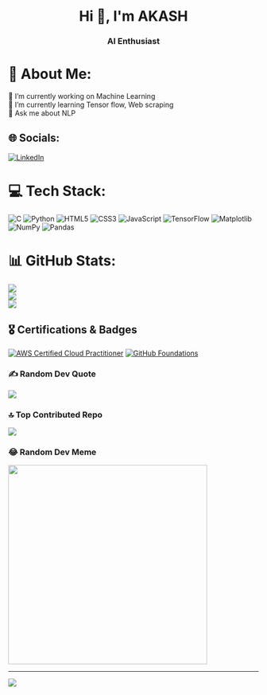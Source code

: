 <h1 align="center">Hi 👋, I'm AKASH</h1>
<h3 align="center">AI Enthusiast</h3>

# 💫 About Me:
🔭 I’m currently working on Machine Learning<br>🌱 I’m currently learning Tensor flow, Web scraping<br>💬 Ask me about NLP


## 🌐 Socials:
[![LinkedIn](https://img.shields.io/badge/LinkedIn-%230077B5.svg?logo=linkedin&logoColor=white)](https://linkedin.com/in/akash-s-66430a267) 

# 💻 Tech Stack:
![C](https://img.shields.io/badge/c-%2300599C.svg?style=flat&logo=c&logoColor=white) ![Python](https://img.shields.io/badge/python-3670A0?style=flat&logo=python&logoColor=ffdd54) ![HTML5](https://img.shields.io/badge/html5-%23E34F26.svg?style=flat&logo=html5&logoColor=white) ![CSS3](https://img.shields.io/badge/css3-%231572B6.svg?style=flat&logo=css3&logoColor=white) ![JavaScript](https://img.shields.io/badge/javascript-%23323330.svg?style=flat&logo=javascript&logoColor=%23F7DF1E) ![TensorFlow](https://img.shields.io/badge/TensorFlow-%23FF6F00.svg?style=flat&logo=TensorFlow&logoColor=white) ![Matplotlib](https://img.shields.io/badge/Matplotlib-%23ffffff.svg?style=flat&logo=Matplotlib&logoColor=black) ![NumPy](https://img.shields.io/badge/numpy-%23013243.svg?style=flat&logo=numpy&logoColor=white) ![Pandas](https://img.shields.io/badge/pandas-%23150458.svg?style=flat&logo=pandas&logoColor=white)
# 📊 GitHub Stats:
![](https://github-readme-stats.vercel.app/api?username=AKASH-1AK&theme=radical&hide_border=false&include_all_commits=false&count_private=false)<br/>
![](https://github-readme-streak-stats.herokuapp.com/?user=AKASH-1AK&theme=radical&hide_border=false)<br/>
![](https://github-readme-stats.vercel.app/api/top-langs/?username=AKASH-1AK&theme=radical&hide_border=false&include_all_commits=false&count_private=false&layout=compact)

## 🎖️ Certifications & Badges

[![AWS Certified Cloud Practitioner](https://images.credly.com/size/340x340/images/1111-aws-cloud-practitioner.png)]([https://www.credly.com/badges/YOUR-BADGE-ID/public_url](https://www.credly.com/badges/3c38f03c-f35b-4152-a201-6b266a93001d/public_url))
[![GitHub Foundations](https://images.credly.com/size/340x340/images/2222-github-foundations.png)](https://www.credly.com/badges/7265c6d9-9e5e-4d5c-b94e-06d8285a80b3/public_url)

### ✍️ Random Dev Quote
![](https://quotes-github-readme.vercel.app/api?type=horizontal&theme=tokyonight)

### 🔝 Top Contributed Repo
![](https://github-contributor-stats.vercel.app/api?username=AKASH-1AK&limit=5&theme=tokyonight&combine_all_yearly_contributions=true)

### 😂 Random Dev Meme
<img src='https://memer-new.vercel.app/' style="height: 400px;"/>

---
[![](https://visitcount.itsvg.in/api?id=AKASH-1AK&icon=0&color=0)](https://visitcount.itsvg.in)

<!-- Proudly created with GPRM ( https://gprm.itsvg.in ) -->
